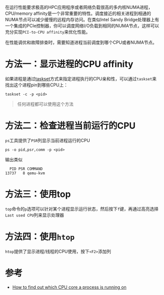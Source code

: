在运行性能要求极高的HPC应用程序或者网络负载很高的多内核NUMA进程，CPU/memory affinity是一个非常重要的特性。调度接近的相关进程到相通的NUMA节点可以减少缓慢的远程内存访问。在类似Intel Sandy Bridge处理器上有一个集成的PCIe控制器，你可以调度网络I/O负载到相同的NUMA节点，这样可以充分实现`PCI-to-CPU affinity`来优化性能。

在性能调优和故障排查时，需要知道进程当前调度到哪个CPU或者NUMA节点。

# 方法一：显示进程的CPU affinity

如果进程是通过[taskset](../../cpu/cpu_affinity)方式来指定进程执行的CPU亲和性，可以通过`taskset`来找出这个进程pin到哪些CPU上：

```
taskset -c -p <pid>
```

> 任何进程都可以使用这个方法

# 方法二：检查进程当前运行的CPU

 `ps`工具提供了`PSR`列显示当前进程运行的CPU

```
ps -o pid,psr,comm -p <pid>
```

输出类似

```
  PID PSR COMMAND
13737   8 qemu-kvm
```

# 方法三：使用top

`top`命令的`p`选项可以针对某个进程显示运行状态，然后按下`f`键，再通过高亮选择`Last used CPU`列来显示处理器

# 方法四：使用`htop`

`htop`提供了显示进程/线程的CPU使用，按下`<F2>`添加列

# 参考

* [How to find out which CPU core a process is running on](http://ask.xmodulo.com/cpu-core-process-is-running.html)